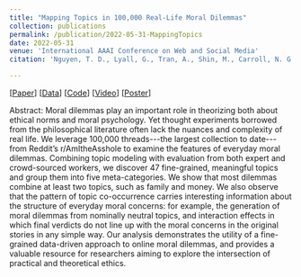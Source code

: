 ```yaml
---
title: "Mapping Topics in 100,000 Real-Life Moral Dilemmas"
collection: publications
permalink: /publication/2022-05-31-MappingTopics
date: 2022-05-31
venue: 'International AAAI Conference on Web and Social Media'
citation: 'Nguyen, T. D., Lyall, G., Tran, A., Shin, M., Carroll, N. G., Klein, C., & Xie, L. (2022). Mapping Topics in 100,000 Real-Life Moral Dilemmas. Proceedings of the International AAAI Conference on Web and Social Media, 16(1), 699-710.'

---
```


[[Paper](https://ojs.aaai.org/index.php/ICWSM/article/view/19327)] [[Data](https://doi.org/10.5281/zenodo.6791835)] [[Code](https://github.com/joshnguyen99/moral_dilemma_topics)] [[Video](https://underline.io/lecture/50934-mapping-topics-in-100,000-real-life-moral-dilemmas)] [[Poster](/files/HMI_MoralDilemmasPoster.pdf)]

Abstract: Moral dilemmas play an important role in theorizing both about ethical norms and moral psychology. Yet thought experiments borrowed from the philosophical literature often lack the nuances and complexity of real life. We leverage 100,000 threads---the largest collection to date---from Reddit’s r/AmItheAsshole to examine the features of everyday moral dilemmas. Combining topic modeling with evaluation from both expert and crowd-sourced workers, we discover 47 fine-grained, meaningful topics and group them into five meta-categories. We show that most dilemmas combine at least two topics, such as family and money. We also observe that the pattern of topic co-occurrence carries interesting information about the structure of everyday moral concerns: for example, the generation of moral dilemmas from nominally neutral topics, and interaction effects in which final verdicts do not line up with the moral concerns in the original stories in any simple way. Our analysis demonstrates the utility of a fine-grained data-driven approach to online moral dilemmas, and provides a valuable resource for researchers aiming to explore the intersection of practical and theoretical ethics.